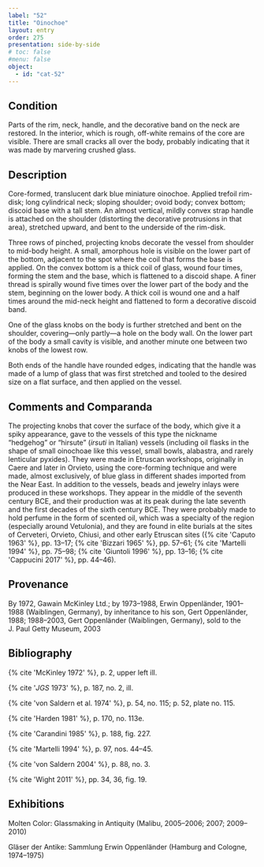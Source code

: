 ```yaml
---
label: "52"
title: "Oinochoe"
layout: entry
order: 275
presentation: side-by-side
# toc: false
#menu: false 
object:
  - id: "cat-52"
---
```


## Condition

Parts of the rim, neck, handle, and the decorative band on the neck are restored. In the interior, which is rough, off-white remains of the core are visible. There are small cracks all over the body, probably indicating that it was made by marvering crushed glass.

## Description

Core-formed, translucent dark blue miniature oinochoe. Applied trefoil rim-disk; long cylindrical neck; sloping shoulder; ovoid body; convex bottom; discoid base with a tall stem. An almost vertical, mildly convex strap handle is attached on the shoulder (distorting the decorative protrusions in that area), stretched upward, and bent to the underside of the rim-disk.

Three rows of pinched, projecting knobs decorate the vessel from shoulder to mid-body height. A small, amorphous hole is visible on the lower part of the bottom, adjacent to the spot where the coil that forms the base is applied. On the convex bottom is a thick coil of glass, wound four times, forming the stem and the base, which is flattened to a discoid shape. A finer thread is spirally wound five times over the lower part of the body and the stem, beginning on the lower body. A thick coil is wound one and a half times around the mid-neck height and flattened to form a decorative discoid band.

One of the glass knobs on the body is further stretched and bent on the shoulder, covering—only partly—a hole on the body wall. On the lower part of the body a small cavity is visible, and another minute one between two knobs of the lowest row.

Both ends of the handle have rounded edges, indicating that the handle was made of a lump of glass that was first stretched and tooled to the desired size on a flat surface, and then applied on the vessel.


## Comments and Comparanda

The projecting knobs that cover the surface of the body, which give it a spiky appearance, gave to the vessels of this type the nickname “hedgehog” or “hirsute” (*irsuti* in Italian) vessels (including oil flasks in the shape of small oinochoae like this vessel, small bowls, alabastra, and rarely lenticular pyxides). They were made in Etruscan workshops, originally in Caere and later in Orvieto, using the core-forming technique and were made, almost exclusively, of blue glass in different shades imported from the Near East. In addition to the vessels, beads and jewelry inlays were produced in these workshops. They appear in the middle of the seventh century BCE, and their production was at its peak during the late seventh and the first decades of the sixth century BCE. They were probably made to hold perfume in the form of scented oil, which was a specialty of the region (especially around Vetulonia), and they are found in elite burials at the sites of Cerveteri, Orvieto, Chiusi, and other early Etruscan sites ({% cite 'Caputo 1963' %}, pp. 13–17; {% cite 'Bizzari 1965' %}, pp. 57–61; {% cite 'Martelli 1994' %}, pp. 75–98; {% cite 'Giuntoli 1996' %}, pp. 13–16; {% cite 'Cappucini 2017' %}, pp. 44–46).

## Provenance

By 1972, Gawain McKinley Ltd.; by 1973–1988, Erwin Oppenländer, 1901–1988 (Waiblingen, Germany), by inheritance to his son, Gert Oppenländer, 1988; 1988–2003, Gert Oppenländer (Waiblingen, Germany), sold to the J. Paul Getty Museum, 2003

## Bibliography

{% cite 'McKinley 1972' %}, p. 2, upper left ill.

{% cite '*JGS* 1973' %}, p. 187, no. 2, ill.

{% cite 'von Saldern et al. 1974' %}, p. 54, no. 115; p. 52, plate no. 115.

{% cite 'Harden 1981' %}, p. 170, no. 113e.

{% cite 'Carandini 1985' %}, p. 188, fig. 227.

{% cite 'Martelli 1994' %}, p. 97, nos. 44–45.

{% cite 'von Saldern 2004' %}, p. 88, no. 3.

{% cite 'Wight 2011' %}, pp. 34, 36, fig. 19.

## Exhibitions

Molten Color: Glassmaking in Antiquity (Malibu, 2005–2006; 2007; 2009–2010)

Gläser der Antike: Sammlung Erwin Oppenländer (Hamburg and Cologne, 1974–1975)
